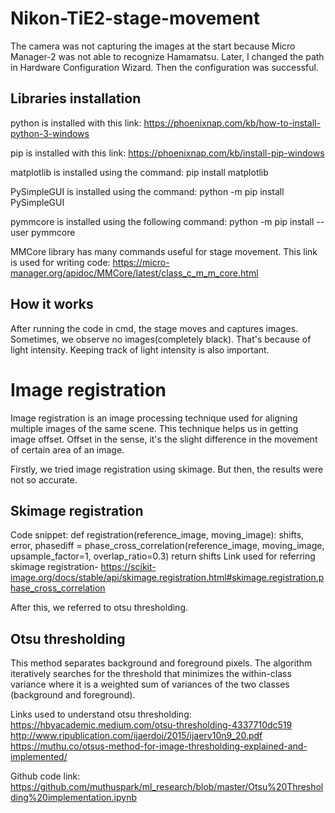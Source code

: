 # Nikon-TiE2-stage-movement

The camera was not capturing the images at the start because Micro Manager-2 was not able to recognize Hamamatsu. Later, I changed the path in Hardware Configuration Wizard. Then the configuration was successful.

## Libraries installation

python is installed with this link: https://phoenixnap.com/kb/how-to-install-python-3-windows

pip is installed with this link: https://phoenixnap.com/kb/install-pip-windows

matplotlib is installed using the command:  pip install matplotlib

PySimpleGUI is installed using the command:  python -m pip install PySimpleGUI

pymmcore is installed using the following command:  python -m pip install --user pymmcore
     
MMCore library has many commands useful for stage movement. This link is used for writing code:  https://micro-manager.org/apidoc/MMCore/latest/class_c_m_m_core.html

## How it works

After running the code in cmd, the stage moves and captures images. Sometimes, we observe no images(completely black). That's because of light intensity. Keeping track of light intensity is also important. 

# Image registration
Image registration is an image processing technique used for aligning multiple images of the same scene. This technique helps us in getting image offset. Offset in the sense, it's the slight difference in the movement of certain area of an image. 

Firstly, we tried image registration using skimage. But then, the results were not so accurate.
## Skimage registration

Code snippet:
def registration(reference_image, moving_image):
    shifts, error, phasediff = phase_cross_correlation(reference_image, moving_image, upsample_factor=1, overlap_ratio=0.3)
    return shifts
Link used for referring skimage registration- https://scikit-image.org/docs/stable/api/skimage.registration.html#skimage.registration.phase_cross_correlation

After this, we referred to otsu thresholding.

## Otsu thresholding
This method separates background and foreground pixels. The algorithm iteratively searches for the threshold that minimizes the within-class variance where it is a weighted sum of variances of the two classes (background and foreground). 

Links used to understand otsu thresholding:
https://hbyacademic.medium.com/otsu-thresholding-4337710dc519
http://www.ripublication.com/ijaerdoi/2015/ijaerv10n9_20.pdf
https://muthu.co/otsus-method-for-image-thresholding-explained-and-implemented/

Github code link:
https://github.com/muthuspark/ml_research/blob/master/Otsu%20Thresholding%20implementation.ipynb

